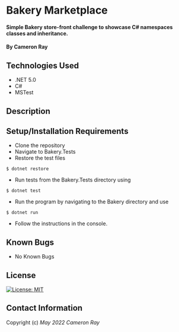# Bakery Marketplace

#### Simple Bakery store-front challenge to showcase C# namespaces classes and inheritance.

#### By Cameron Ray

## Technologies Used

* .NET 5.0
* C#
* MSTest


## Description


## Setup/Installation Requirements

* Clone the repository
* Navigate to Bakery.Tests
* Restore the test files
```
$ dotnet restore
```
* Run tests from the Bakery.Tests directory using
```
$ dotnet test
```
* Run the program by navigating to the Bakery directory and use
```
$ dotnet run
```
* Follow the instructions in the console.

## Known Bugs

* No Known Bugs

## License
[![License: MIT](https://img.shields.io/badge/License-MIT-yellow.svg)](https://opensource.org/licenses/MIT)

## Contact Information

Copyright (c) _May 2022_ _Cameron Ray_
